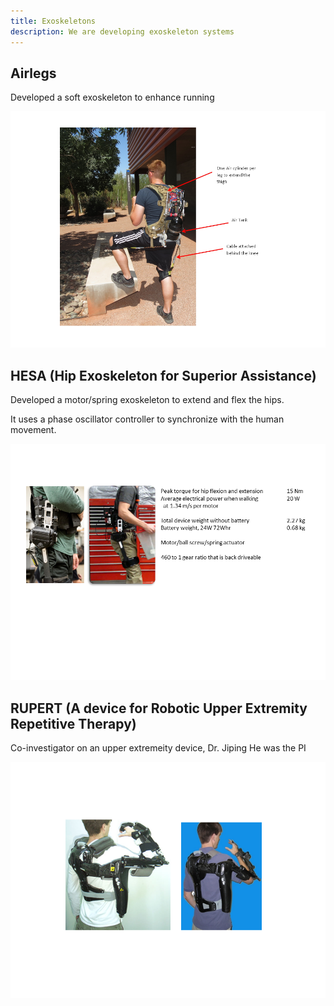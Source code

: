 ```yaml
---
title: Exoskeletons
description: We are developing exoskeleton systems
---
```


## Airlegs

Developed a soft exoskeleton to enhance running

![Airlegs](assets/images/airlegs.png)

## HESA (Hip Exoskeleton for Superior Assistance)

Developed a motor/spring exoskeleton to extend and flex the hips.

It uses a phase oscillator controller to synchronize with the human movement.

![HESA](assets/images/hesa.png)

## RUPERT (A device for Robotic Upper Extremity Repetitive Therapy)

Co-investigator on an upper extremeity device, Dr. Jiping He was the PI

![RUPERT](assets/images/rupert.png)

 
